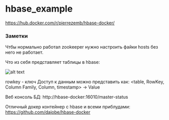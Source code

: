 # hbase_example

https://hub.docker.com/r/pierrezemb/hbase-docker/

### Заметки

Чтбы нормально работал zookeeper нужно настроить файки hosts
без него не работает.

Что из себя представляет таблицы в hbase:

![alt text](https://habrastorage.org/getpro/habr/post_images/72f/db4/418/72fdb44187d02c8affdc9740eb691115.png)

rowkey - ключ
Доступ к данным можно представить как:
<table, RowKey, Column Family, Column, timestamp> -> Value

Веб консоль БД: http://hbase-docker:16010/master-status


Отличный докер контейнер с hbase и всеми приблудами: https://github.com/dajobe/hbase-docker    
